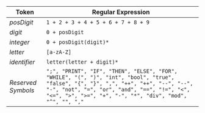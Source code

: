 | Token |Regular Expression |
|---|---|
| _posDigit_ |`1 + 2 + 3 + 4 + 5 + 6 + 7 + 8 + 9` |
| _digit_ |`0 + posDigit` |
| _integer_ |`0 + posDigit(digit)*` |
| _letter_ | `[a-zA-Z]` |
| _identifier_ | `letter(letter + digit)*` |
| _Reserved Symbols_ | `";", "PRINT", "IF", "THEN", "ELSE", "FOR", "WHILE", "(", ")", "int", "bool", "true", "false", "{", "}", ",", "++", "++", "--", "--", "-", "not", "=", "or", "and", "==", "!=", "<", "<=", ">", ">=", "+", "-", "*", "div", "mod", "^", "", ","` |
